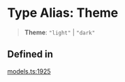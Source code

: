 # Type Alias: Theme

> **Theme**: `"light"` \| `"dark"`

## Defined in

[models.ts:1925](https://github.com/live-codes/livecodes/blob/a7b343163bdd0ffec4d5243db8fcc29a67767ee9/src/sdk/models.ts#L1925)